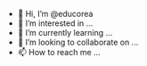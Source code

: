 - 👋 Hi, I’m @educorea
- 👀 I’m interested in ...
- 🌱 I’m currently learning ...
- 💞️ I’m looking to collaborate on ...
- 📫 How to reach me ...

<!---
educorea/educorea is a ✨ special ✨ repository because its `README.md` (this file) appears on your GitHub profile.
You can click the Preview link to take a look at your changes.
--->
